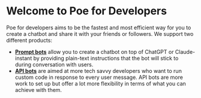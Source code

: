 # Welcome to Poe for Developers

Poe for developers aims to be the fastest and most efficient way for you to create a chatbot and share it with your friends or followers. We support two different products:

* [**Prompt bots**](prompt-bots/how-to-create-a-prompt-bot.md) allow you to create a chatbot on top of ChatGPT or Claude-instant by providing plain-text instructions that the bot will stick to during conversation with users.&#x20;
* [**API bots**](api-bots/quick-start.md) are aimed at more tech savvy developers who want to run custom code in response to every user message. API bots are more work to set up but offer a lot more flexibility in terms of what you can achieve with them.

